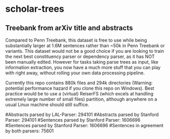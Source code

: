 # scholar-trees

## Treebank from arXiv title and abstracts

Compared to Penn Treebank, this dataset is free to use while being substantially larger at 1.6M sentences rather than ~50k in Penn Treebank or variants.
This dataset would not be a good choice if you are looking to train the next best constituency parser or dependency parser, as it has NOT been manually edited.
However for tasks taking parse trees as input, like information extraction, you now have a much more stuff that you can play with right away, without rolling your own data processing pipeline.

Currently this repo contains 880k files and 294k directories (Warning: potential performance hazard if you clone this repo on Windows).
Best practice would be to use a (virtual) ReiserFS (which excels at handling extremely large number of small files) partition, although anywhere on a usual Linux machine should still suffice.

#Abstracts parsed by LAL-Parser: 294101
#Abstracts parsed by Stanford Parser: 294101
#Sentences parsed by Stanford Parser: 1606696
#Sentences parsed by Stanford Parser: 1606696
#Sentences in agreement by both parsers: 75601
